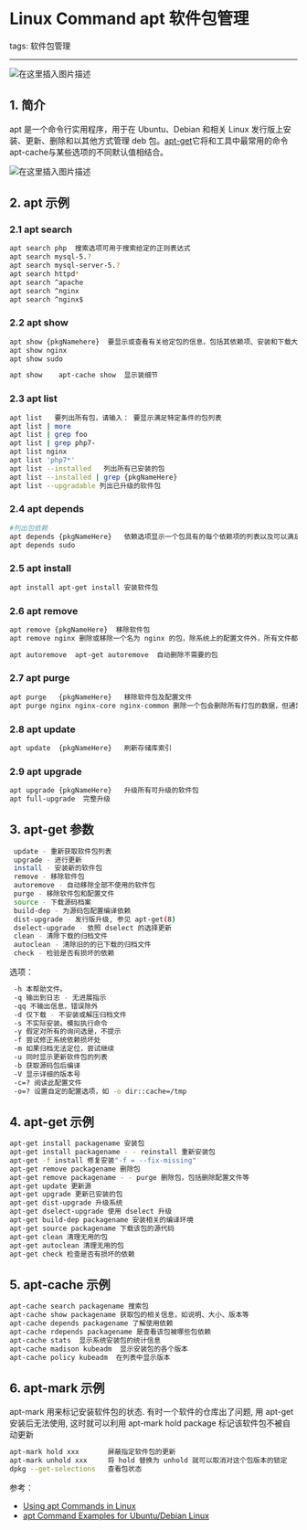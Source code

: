 # Linux Command apt 软件包管理
tags: 软件包管理




------------

![在这里插入图片描述](https://i-blog.csdnimg.cn/blog_migrate/9815771ba01718fef09dc00df8ffb702.gif#pic_center)

##  1. 简介
apt 是一个命令行实用程序，用于在 Ubuntu、Debian 和相关 Linux 发行版上安装、更新、删除和以其他方式管理 deb 包。[apt-get](https://linux.die.net/man/8/apt-get)它将和工具中最常用的命令apt-cache与某些选项的不同默认值相结合。


![在这里插入图片描述](https://i-blog.csdnimg.cn/blog_migrate/2de25bf23eb584f43d3a23607166c33a.webp?x-image-process=image/format,png#pic_center)
## 2. apt  示例
### 2.1 apt search
```bash
apt search php  搜索选项可用于搜索给定的正则表达式
apt search mysql-5.?
apt search mysql-server-5.?
apt search httpd*
apt search ^apache
apt search ^nginx
apt search ^nginx$
```
###  2.2  apt show
```bash
apt show {pkgNamehere}  要显示或查看有关给定包的信息，包括其依赖项、安装和下载大小、包的可用来源、包内容的描述等等
apt show nginx
apt show sudo

apt show	apt-cache show	显示装细节
```
### 2.3 apt list
```bash
apt list   要列出所有包，请输入： 要显示满足特定条件的包列表
apt list | more
apt list | grep foo
apt list | grep php7-
apt list nginx
apt list 'php7*'
apt list --installed   列出所有已安装的包
apt list --installed | grep {pkgNameHere}
apt list --upgradable 列出已升级的软件包
```
###  2.4 apt depends
```bash
#列出包依赖
apt depends {pkgNameHere}   依赖选项显示一个包具有的每个依赖项的列表以及可以满足该依赖项的所有可能的其他包。
apt depends sudo
```
###  2.5 apt install
```bash
apt install	apt-get install	安装软件包
```
### 2.6 apt remove
```bash
apt remove {pkgNameHere}  移除软件包
apt remove nginx 删除或移除一个名为 nginx 的包，除系统上的配置文件外，所有文件都将被删除。

apt autoremove	apt-get autoremove	自动删除不需要的包
```

###  2.7 apt purge
```bash
apt purge	{pkgNameHere}	移除软件包及配置文件
apt purge nginx nginx-core nginx-common 删除一个包会删除所有打包的数据，但通常会留下小的（修改过的）用户配置文件，以防删除是意外的。
```
###  2.8 apt update
```bash
apt update	{pkgNameHere}	刷新存储库索引
```
###  2.9 apt upgrade

```bash
apt upgrade	{pkgNameHere}	升级所有可升级的软件包
apt full-upgrade  完整升级
```


## 3. apt-get 参数

```bash
 update - 重新获取软件包列表  
 upgrade - 进行更新  
 install - 安装新的软件包  
 remove - 移除软件包  
 autoremove - 自动移除全部不使用的软件包  
 purge - 移除软件包和配置文件  
 source - 下载源码档案  
 build-dep - 为源码包配置编译依赖  
 dist-upgrade - 发行版升级, 参见 apt-get(8)  
 dselect-upgrade - 依照 dselect 的选择更新  
 clean - 清除下载的归档文件  
 autoclean - 清除旧的的已下载的归档文件  
 check - 检验是否有损坏的依赖  
```

  
选项：  

```bash
 -h 本帮助文件。  
 -q 输出到日志 - 无进展指示  
 -qq 不输出信息，错误除外  
 -d 仅下载 - 不安装或解压归档文件  
 -s 不实际安装。模拟执行命令  
 -y 假定对所有的询问选是，不提示  
 -f 尝试修正系统依赖损坏处  
 -m 如果归档无法定位，尝试继续  
 -u 同时显示更新软件包的列表  
 -b 获取源码包后编译  
 -V 显示详细的版本号  
 -c=? 阅读此配置文件  
 -o=? 设置自定的配置选项，如 -o dir::cache=/tmp  
```

## 4. apt-get 示例
```bash
apt-get install packagename 安装包
apt-get install packagename - - reinstall 重新安装包
apt-get -f install 修复安装"-f = --fix-missing"
apt-get remove packagename 删除包
apt-get remove packagename - - purge 删除包，包括删除配置文件等
apt-get update 更新源
apt-get upgrade 更新已安装的包
apt-get dist-upgrade 升级系统
apt-get dselect-upgrade 使用 dselect 升级
apt-get build-dep packagename 安装相关的编译环境
apt-get source packagename 下载该包的源代码
apt-get clean 清理无用的包
apt-get autoclean 清理无用的包
apt-get check 检查是否有损坏的依赖
```



## 5. apt-cache 示例
```bash
apt-cache search packagename 搜索包
apt-cache show packagename 获取包的相关信息，如说明、大小、版本等
apt-cache depends packagename 了解使用依赖
apt-cache rdepends packagename 是查看该包被哪些包依赖
apt-cache stats  显示系统安装包的统计信息
apt-cache madison kubeadm  显示安装包的各个版本
apt-cache policy kubeadm  在列表中显示版本
```




## 6.  apt-mark 示例
apt-mark 用来标记安装软件包的状态. 有时一个软件的仓库出了问题, 用 apt-get 安装后无法使用, 这时就可以利用 apt-mark hold package 标记该软件包不被自动更新
```bash
apt-mark hold xxx       屏蔽指定软件包的更新
apt-mark unhold xxx     将 hold 替换为 unhold 就可以取消对这个包版本的锁定
dpkg --get-selections   查看包状态
```

参考：
 - [Using apt Commands in Linux](https://itsfoss.com/apt-command-guide/)
 - [apt Command Examples for Ubuntu/Debian Linux](https://www.cyberciti.biz/faq/ubuntu-lts-debian-linux-apt-command-examples/)

